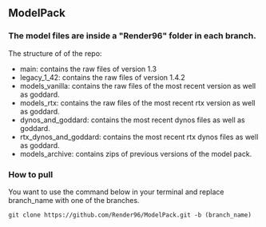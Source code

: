 <!-- INFO ABOUT THE MODELPACK -->
## ModelPack

### The model files are inside a "Render96" folder in each branch.

The structure of of the repo:

* main: contains the raw files of version 1.3
* legacy_1_42: contains the raw files of version 1.4.2
* models_vanilla: contains the raw files of the most recent version as well as goddard.
* models_rtx: contains the raw files of the most recent rtx version as well as goddard.
* dynos_and_goddard: contains the most recent dynos files as well as goddard.
* rtx_dynos_and_goddard: contains the most recent rtx dynos files as well as goddard.
* models_archive: contains zips of previous versions of the model pack.

### How to pull

You want to use the command below in your terminal and replace branch_name with one of the branches.

```
git clone https://github.com/Render96/ModelPack.git -b (branch_name)
```
